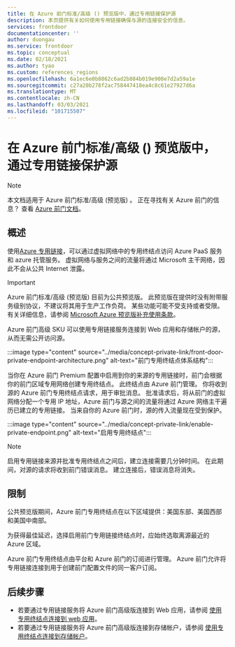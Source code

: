 ```yaml
---
title: 在 Azure 前门标准/高级 () 预览版中，通过专用链接保护源
description: 本页提供有关如何使用专用链接确保与源的连接安全的信息。
services: frontdoor
documentationcenter: ''
author: duongau
ms.service: frontdoor
ms.topic: conceptual
ms.date: 02/18/2021
ms.author: tyao
ms.custom: references_regions
ms.openlocfilehash: 6a1ec6e0b8862c6ad2b884b019e908e7d2a59a1e
ms.sourcegitcommit: c27a20b278f2ac758447418ea4c8c61e27927d6a
ms.translationtype: MT
ms.contentlocale: zh-CN
ms.lasthandoff: 03/03/2021
ms.locfileid: "101715507"
---
```

# <a name="secure-your-origin-with-private-link-in-azure-front-door-standardpremium-preview"></a>在 Azure 前门标准/高级 () 预览版中，通过专用链接保护源

> [!Note]
> 本文档适用于 Azure 前门标准/高级 (预览版) 。 正在寻找有关 Azure 前门的信息？ 查看 [Azure 前门文档](../front-door-overview.md)。

## <a name="overview"></a>概述

使用[Azure 专用链接](../../private-link/private-link-overview.md)，可以通过虚拟网络中的专用终结点访问 Azure PaaS 服务和 azure 托管服务。 虚拟网络与服务之间的流量将通过 Microsoft 主干网络，因此不会从公共 Internet 泄露。

> [!IMPORTANT]
> Azure 前门标准/高级 (预览版) 目前为公共预览版。
> 此预览版在提供时没有附带服务级别协议，不建议将其用于生产工作负荷。 某些功能可能不受支持或者受限。
> 有关详细信息，请参阅 [Microsoft Azure 预览版补充使用条款](https://azure.microsoft.com/support/legal/preview-supplemental-terms/)。

Azure 前门高级 SKU 可以使用专用链接服务连接到 Web 应用和存储帐户的源，从而无需公开访问源。

:::image type="content" source="../media/concept-private-link/front-door-private-endpoint-architecture.png" alt-text="前门专用终结点体系结构":::

当你在 Azure 前门 Premium 配置中启用到你的来源的专用链接时，前门会根据你的前门区域专用网络创建专用终结点。 此终结点由 Azure 前门管理。 你将收到源的 Azure 前门专用终结点请求，用于审批消息。 批准请求后，将从前门的虚拟网络分配一个专用 IP 地址，Azure 前门与源之间的流量将通过 Azure 网络主干遍历已建立的专用链接。 当来自你的 Azure 前门时，源的传入流量现在受到保护。

:::image type="content" source="../media/concept-private-link/enable-private-endpoint.png" alt-text="启用专用终结点":::

> [!NOTE]
> 启用专用链接来源并批准专用终结点之间后，建立连接需要几分钟时间。 在此期间，对源的请求将收到前门错误消息。 建立连接后，错误消息将消失。

## <a name="limitations"></a>限制

公共预览版期间，Azure 前门专用终结点在以下区域提供：美国东部、美国西部和美国中南部。

为获得最佳延迟，选择启用前门专用链接终结点时，应始终选取离源最近的 Azure 区域。

Azure 前门专用终结点由平台和 Azure 前门的订阅进行管理。 Azure 前门允许将专用链接连接到用于创建前门配置文件的同一客户订阅。

## <a name="next-steps"></a>后续步骤

* 若要通过专用链接服务将 Azure 前门高级版连接到 Web 应用，请参阅 [使用专用终结点连接到 web 应用](../../private-link/tutorial-private-endpoint-webapp-portal.md)。
* 若要通过专用链接服务将 Azure 前门高级版连接到存储帐户，请参阅 [使用专用终结点连接到存储帐户](../../private-link/tutorial-private-endpoint-storage-portal.md)。
